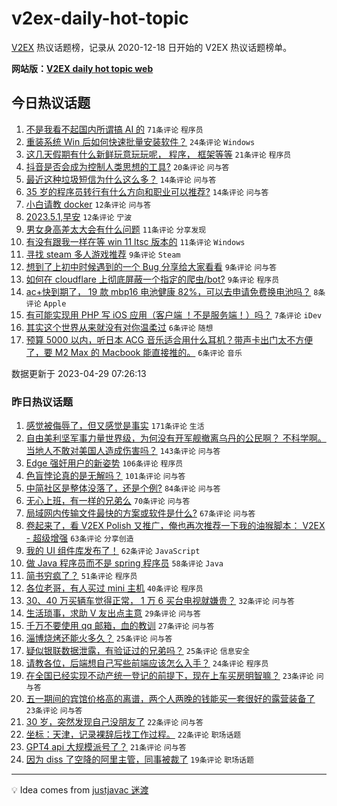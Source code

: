 # v2ex-daily-hot-topic

[V2EX](https://www.v2ex.com/) 热议话题榜，记录从 2020-12-18 日开始的 V2EX 热议话题榜单。

**网站版：[V2EX daily hot topic web](https://boojack.github.io/v2ex-daily-hot-topic-web/)**

## 今日热议话题

<!-- TODAY BEGIN -->

1. [不是我看不起国内所谓搞 AI 的](https://www.v2ex.com/t/936404) `71条评论` `程序员`
1. [重装系统 Win 后如何快速批量安装软件？](https://www.v2ex.com/t/936376) `24条评论` `Windows`
1. [这几天假期有什么新鲜玩意玩玩呢， 程序， 框架等等](https://www.v2ex.com/t/936379) `21条评论` `程序员`
1. [抖音是否会成为控制人类思想的工具?](https://www.v2ex.com/t/936400) `20条评论` `问与答`
1. [最近这种垃圾短信为什么这么多？](https://www.v2ex.com/t/936391) `14条评论` `问与答`
1. [35 岁的程序员转行有什么方向和职业可以推荐?](https://www.v2ex.com/t/936380) `14条评论` `问与答`
1. [小白请教 docker](https://www.v2ex.com/t/936385) `12条评论` `问与答`
1. [2023.5.1,早安](https://www.v2ex.com/t/936375) `12条评论` `宁波`
1. [男女身高差太大会有什么问题](https://www.v2ex.com/t/936423) `11条评论` `分享发现`
1. [有没有跟我一样在等 win 11 ltsc 版本的](https://www.v2ex.com/t/936409) `11条评论` `Windows`
1. [寻找 steam 多人游戏推荐](https://www.v2ex.com/t/936413) `9条评论` `Steam`
1. [想到了上初中时候遇到的一个 Bug 分享给大家看看](https://www.v2ex.com/t/936393) `9条评论` `问与答`
1. [如何在 cloudflare 上彻底屏蔽一个指定的爬虫/bot?](https://www.v2ex.com/t/936381) `9条评论` `程序员`
1. [ac+快到期了， 19 款 mbp16 电池健康 82%，可以去申请免费换电池吗？](https://www.v2ex.com/t/936390) `8条评论` `Apple`
1. [有可能实现用 PHP 写 iOS 应用（客户端 ！不是服务端！）吗？](https://www.v2ex.com/t/936394) `7条评论` `iDev`
1. [其实这个世界从来就没有对你温柔过](https://www.v2ex.com/t/936419) `6条评论` `随想`
1. [预算 5000 以内，听日本 ACG 音乐适合用什么耳机？带声卡出门太不方便了，要 M2 Max 的 Macbook 能直接推的。](https://www.v2ex.com/t/936415) `6条评论` `音乐`

数据更新于 2023-04-29 07:26:13

<!-- TODAY END -->

### 昨日热议话题

<!-- YESTERDAY BEGIN -->

1. [感觉被侮辱了，但又感觉是事实](https://www.v2ex.com/t/936199) `171条评论` `生活`
1. [自由美利坚军事力量世界级，为何没有开军舰撤离乌丹的公民啊？ 不科学啊。 当地人不敢对美国人造成伤害吗？](https://www.v2ex.com/t/936137) `143条评论` `问与答`
1. [Edge 强奸用户的新姿势](https://www.v2ex.com/t/936115) `106条评论` `程序员`
1. [色盲悖论真的是无解吗？](https://www.v2ex.com/t/936217) `101条评论` `问与答`
1. [中简社区是整体没落了，还是个例?](https://www.v2ex.com/t/936268) `84条评论` `问与答`
1. [无心上班，有一样的兄弟么](https://www.v2ex.com/t/936128) `70条评论` `问与答`
1. [局域网内传输文件最快的方案或软件是什么?](https://www.v2ex.com/t/936118) `67条评论` `问与答`
1. [卷起来了，看 V2EX Polish 又推广，俺也再次推荐一下我的油猴脚本： V2EX - 超级增强](https://www.v2ex.com/t/936203) `63条评论` `分享创造`
1. [我的 UI 组件库发布了！](https://www.v2ex.com/t/936264) `62条评论` `JavaScript`
1. [做 Java 程序员而不是 spring 程序员](https://www.v2ex.com/t/936181) `58条评论` `Java`
1. [简书穷疯了？](https://www.v2ex.com/t/936119) `51条评论` `程序员`
1. [各位老哥，有人买过 mini 主机](https://www.v2ex.com/t/936316) `40条评论` `程序员`
1. [30、40 万买辆车觉得正常， 1 万 6 买台电视就嫌贵？](https://www.v2ex.com/t/936107) `32条评论` `问与答`
1. [生活琐事，求助 V 友出点主意](https://www.v2ex.com/t/936139) `29条评论` `问与答`
1. [千万不要使用 qq 邮箱，血的教训](https://www.v2ex.com/t/936208) `27条评论` `问与答`
1. [淄博烧烤还能火多久？](https://www.v2ex.com/t/936261) `25条评论` `问与答`
1. [疑似银联数据泄露，有验证过的兄弟吗？](https://www.v2ex.com/t/936190) `25条评论` `信息安全`
1. [请教各位，后端想自己写些前端应该怎么入手？](https://www.v2ex.com/t/936225) `24条评论` `程序员`
1. [在全国已经实现不动产统一登记的前提下，现在上车买房明智嘛？](https://www.v2ex.com/t/936263) `23条评论` `问与答`
1. [五一期间的宾馆价格高的离谱，两个人两晚的钱能买一套很好的露营装备了](https://www.v2ex.com/t/936157) `23条评论` `问与答`
1. [30 岁，突然发现自己没朋友了](https://www.v2ex.com/t/936274) `22条评论` `问与答`
1. [坐标：天津，记录裸辞后找工作过程。](https://www.v2ex.com/t/936098) `22条评论` `职场话题`
1. [GPT4 api 大规模派号了？](https://www.v2ex.com/t/936099) `21条评论` `问与答`
1. [因为 diss 了空降的阿里主管，同事被裁了](https://www.v2ex.com/t/936286) `19条评论` `职场话题`

<!-- YESTERDAY END -->

---

💡 Idea comes from [justjavac 迷渡](https://github.com/justjavac/)
